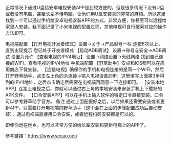 正常情况下通过U盘给安卓电视安装APP是比较方便的，但是很多情况下没有U盘或者没有电脑，甚至长辈不懂电脑，让他们用U盘安装真的非常的麻烦。所以这里找到一个可以通过手机给安卓电视安装APP的方式，非常方便，你甚至可以远程给家里人安装。我下面记录了小米电视的配置过程，其他电视可自行搜索对应的操作方法即可。

电视端配置
【打开电视开发者模式】设置->关于->产品型号一栏 连按6次以上，直到出现提示 您已处于开发者模式
【启动ADB调试】 设置->账号与安全->ADB调试 设置为允许
【查看电视的IPV4地址】 设置->网络设置->无线网络 找到自己连接的WIFI，查看电视的IPV4地址
手机端配置
【野草助手】安卓和IOS都可以在应用商店下载安装。
【连接电视】确保你的手机和电视连接的是同一个WIFI，然后打开野草助手，点击左上角的未连接->输入电视设备的IP，这里填写上面第3步得到的IPV4地址，之后点击确定后需要在电视端再同意一下连接即可。
【安装本地APP】连接上电视之后，你就可以通过右上角的本地安装来安装手机上下载好的APK文件。
【口令安装APP】可以在手机上输入软件的特定口令直接安装。口令可以参考野草助手官方。
备注
通过上面配置好之后，以后如果还需要安装或者更新APP，只需要打开电视端的野草助手（这个会在上面的步骤配置成功后自动安装），通过电视端直接用口令安装，或者远程扫码安装都是可以的。

即使你远在他乡，也可以非常方便的给长辈安装和更新电视上的APP了。

参考链接：https://www.yecao.net/